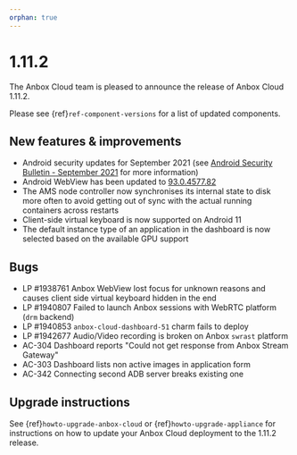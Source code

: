 ```yaml
---
orphan: true
---
```

# 1.11.2

The Anbox Cloud team is pleased to announce the release of Anbox Cloud 1.11.2.

Please see {ref}`ref-component-versions` for a list of updated components.

## New features & improvements

* Android security updates for September 2021 (see [Android Security Bulletin - September 2021](https://source.android.com/security/bulletin/2021-09-01) for more information)
* Android WebView has been updated to [93.0.4577.82](https://chromereleases.googleblog.com/2021/09/chrome-for-android-update.html)
* The AMS node controller now synchronises its internal state to disk more often to avoid getting out of sync with the actual running containers across restarts
* Client-side virtual keyboard is now supported on Android 11
* The default instance type of an application in the dashboard is now selected based on the available GPU support

## Bugs

* LP #1938761 Anbox WebView lost focus for unknown reasons and causes client side virtual keyboard hidden in the end
* LP #1940807 Failed to launch Anbox sessions with WebRTC platform (`drm` backend)
* LP #1940853 `anbox-cloud-dashboard-51` charm fails to deploy
* LP #1942677 Audio/Video recording is broken on Anbox `swrast` platform
* AC-304 Dashboard reports "Could not get response from Anbox Stream Gateway"
* AC-303 Dashboard lists non active images in application form
* AC-342 Connecting second ADB server breaks existing one

## Upgrade instructions

See {ref}`howto-upgrade-anbox-cloud` or {ref}`howto-upgrade-appliance` for instructions on how to update your Anbox Cloud deployment to the 1.11.2 release.
